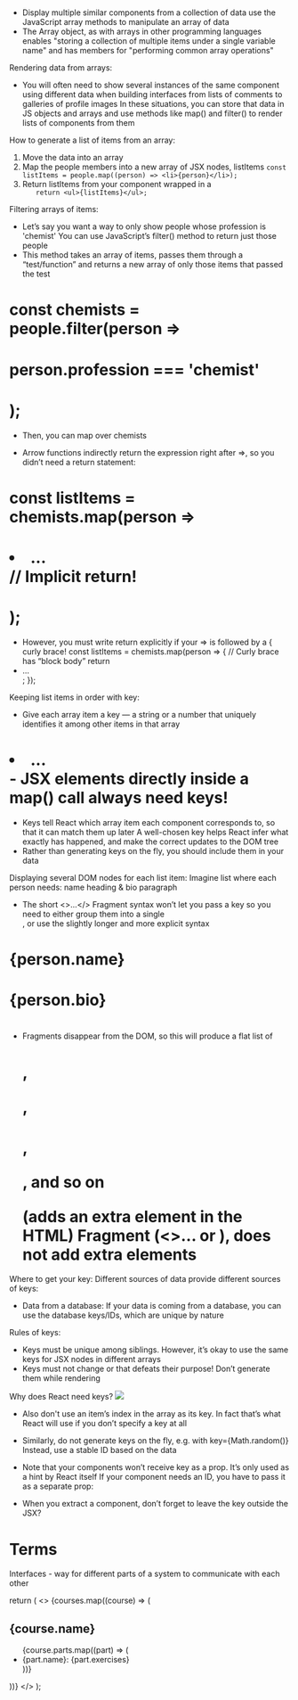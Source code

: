 #
- Display multiple similar components from a collection of data
  use the JavaScript array methods to manipulate an array of data
- The Array object, as with arrays in other programming languages
  enables "storing a collection of multiple items under a single variable name"
  and has members for "performing common array operations"

Rendering data from arrays:
- You will often need to show several instances of the same component using different data when building interfaces
  from lists of comments to galleries of profile images
  In these situations, you can store that data in JS objects and arrays and use methods
  like map() and filter() to render lists of components from them

How to generate a list of items from an array:
1. Move the data into an array
2. Map the people members into a new array of JSX nodes, listItems
`const listItems = people.map((person) => <li>{person}</li>);`
3. Return listItems from your component wrapped in a <ul>
`return <ul>{listItems}</ul>;`

Filtering arrays of items:
- Let’s say you want a way to only show people whose profession is 'chemist'
  You can use JavaScript’s filter() method to return just those people
- This method takes an array of items, passes them through a “test/function”
  and returns a new array of only those items that passed the test
# const chemists = people.filter(person =>
#   person.profession === 'chemist'
# );
- Then, you can map over chemists

- Arrow functions indirectly return the expression right after =>, so you didn’t need a return statement:
# const listItems = chemists.map(person =>
#   <li>...</li> // Implicit return!
# );
- However, you must write return explicitly if your => is followed by a { curly brace!
const listItems = chemists.map(person => { // Curly brace has “block body”
  return <li>...</li>;
});

Keeping list items in order with key:
- Give each array item a key — a string or a number that uniquely identifies it among other items in that array
# <li key={person.id}>...</li> - JSX elements directly inside a map() call always need keys!
- Keys tell React which array item each component corresponds to, so that it can match them up later
  A well-chosen key helps React infer what exactly has happened, and make the correct updates to the DOM tree
- Rather than generating keys on the fly, you should include them in your data

Displaying several DOM nodes for each list item: Imagine list where each person needs: name heading & bio paragraph
- The short <>...</> Fragment syntax won’t let you pass a key
  so you need to either group them into a single <div>, or use the slightly longer and more explicit <Fragment> syntax
# <Fragment key={person.id}>
#   <h1>{person.name}</h1>
#   <p>{person.bio}</p>
# </Fragment>
- Fragments disappear from the DOM, so this will produce a flat list of <h1>, <p>, <h1>, <p>, and so on
  <div> (adds an extra element in the HTML)
  Fragment (<>...</> or <Fragment>), does not add extra elements

Where to get your key:
Different sources of data provide different sources of keys:
- Data from a database: If your data is coming from a database, you can use the database keys/IDs, which are unique by nature

Rules of keys:
- Keys must be unique among siblings. However, it’s okay to use the same keys for JSX nodes in different arrays
- Keys must not change or that defeats their purpose! Don’t generate them while rendering

Why does React need keys? 
![](why-keys.png)
- Also don't use an item’s index in the array as its key. In fact
  that’s what React will use if you don’t specify a key at all
- Similarly, do not generate keys on the fly, e.g. with key={Math.random()}
  Instead, use a stable ID based on the data
- Note that your components won’t receive key as a prop. It’s only used as a hint by React itself
  If your component needs an ID, you have to pass it as a separate prop: <Profile key={id} userId={id} />

- When you extract a component, don’t forget to leave the key outside the JSX?

# Terms
Interfaces - way for different parts of a system to communicate with each other


  return (
    <>
      {courses.map((course) => (
        <div key={course.id}>
          <h2>{course.name}</h2>
          <ul>
            {course.parts.map((part) => (
              <li key={part.id}>
                {part.name}: {part.exercises}
              </li>
            ))}
          </ul>
        </div>
      ))}
    </>
  );


